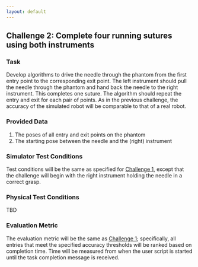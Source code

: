 ```yaml
---
layout: default
---
```


## Challenge 2: Complete four running sutures using both instruments

### Task

Develop algorithms to drive the needle through the phantom from the first entry point to
the corresponding exit point. The left instrument should pull the needle through the phantom and
hand back the needle to the right instrument. This completes one suture. The algorithm should repeat
the entry and exit for each pair of points.  As in the previous challenge, the accuracy of the
simulated robot will be comparable to that of a real robot.

### Provided Data

1. The poses of all entry and exit points on the phantom
2. The starting pose between the needle and the (right) instrument

### Simulator Test Conditions

Test conditions will be the same as specified for [Challenge 1](./challenge-1.md), except that the
challenge will begin with the right instrument holding the needle in a correct grasp.

### Physical Test Conditions

TBD

### Evaluation Metric

The evaluation metric will be the same as [Challenge 1](./challenge-1.md); specifically, all
entries that meet the specified accuracy thresholds will be ranked based on completion time.
Time will be measured from when the user script is started until the task completion message is received.
